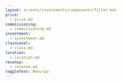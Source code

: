 ```yaml
---
layout: screens/investments/components/filter-bar
price:
  - price.md
commissioning:
  - commissioning.md
investment:
  - investment.md
classLevel:
  - class.md
location:
  - location.md
revenue:
  - revenue.md
toggleText: Фильтры
---
```


